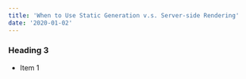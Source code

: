 ```yaml
---
title: 'When to Use Static Generation v.s. Server-side Rendering'
date: '2020-01-02'
---
```


### Heading 3

- Item 1
